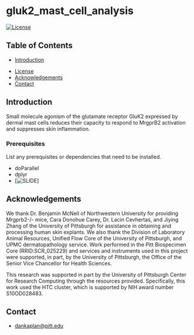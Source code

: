 # gluk2_mast_cell_analysis
[![License](https://img.shields.io/badge/license-MIT-blue.svg)](LICENSE)

## Table of Contents

- [Introduction](#introduction)
<!-- - [Features](#features)
- [Installation](#installation)
- [Usage](#usage)
- [Examples](#examples) -->
<!-- - [Contributing](#contributing) -->
- [License](#license)
- [Acknowledgements](#acknowledgements)
- [Contact](#contact)

## Introduction

Small molecule agonism of the glutamate receptor GluK2 expressed by dermal mast cells reduces their capacity to respond to MrgprB2 activation and suppresses skin inflammation.

### Prerequisites

List any prerequisites or dependencies that need to be installed.

- doParallel
- dplyr
- [![SLIDE](https://github.com/jishnu-lab/SLIDE)]

## Acknowledgements
We thank Dr. Benjamin McNeil of Northwestern University for providing Mrgprb2-/- mice, Cara Donohue Carey, Dr. Lacin Cevhertas, and Jiying Zhang of the University of Pittsburgh for assistance in obtaining and processing human skin explants. We also thank the Division of Laboratory Animal Resources, Unified Flow Core of the University of Pittsburgh, and UPMC dermatopathology service. Work performed in the Pitt Biospecimen Core (RRID:SCR_025229) and services and instruments used in this project were supported, in part, by the University of Pittsburgh, the Office of the Senior Vice Chancellor for Health Sciences.

This research was supported in part by the University of Pittsburgh Center for Research Computing through the resources provided. Specifically, this work used the HTC cluster, which is supported by NIH award number S10OD028483.

## Contact
- dankaplan@pitt.edu

